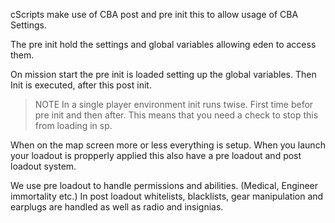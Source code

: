 cScripts make use of CBA post and pre init this to allow usage of CBA Settings. 

The pre init hold the settings and global variables allowing eden to access them.

On mission start the pre init is loaded setting up the global variables. Then Init is executed, after this post init.

> NOTE In a single player environment init runs twise. First time befor pre init and then after. This means that you need a check to stop this from loading in sp.

When on the map screen more or less everything is setup. When you launch your loadout is propperly applied this also have a pre loadout and post loadout system.

We use pre loadout to handle permissions and abilities. (Medical, Engineer immortality etc.)
In post loadout whitelists, blacklists, gear manipulation and earplugs are handled as well as radio and insignias. 